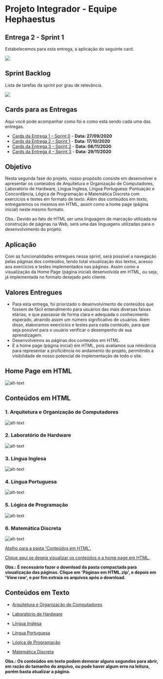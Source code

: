 # Projeto Integrador - Equipe Hephaestus

## Entrega 2 - Sprint 1 

Estabelecemos para esta entrega, a aplicação do seguinte card.

![](https://github.com/vinicius-hso/projetoIntegrador_hephaestus_academy/blob/sprint1/Sprint%201.png)

## Sprint Backlog

Lista de tarefas da sprint por grau de relevância.

![](https://github.com/vinicius-hso/projetoIntegrador_hephaestus_academy/blob/sprint1/sprints_backlog_01.png)

## Cards para as Entregas

Aqui você pode acompanhar como foi e como está sendo cada uma das entregas.

- [Cards da Entrega 1 – Sprint 0](https://github.com/vinicius-hso/projetoIntegrador_hephaestus_academy/projects/1) - **Data: 27/09/2020**
- [Cards da Entrega 2 – Sprint 1](https://github.com/vinicius-hso/projetoIntegrador_hephaestus_academy/projects/2) - **Data: 17/10/2020**
- [Cards da Entrega 3 – Sprint 2](https://github.com/vinicius-hso/projetoIntegrador_hephaestus_academy/projects/3) - **Data: 08/11/2020**
- [Cards da Entrega 4 – Sprint 3](https://github.com/vinicius-hso/projetoIntegrador_hephaestus_academy/projects/4) - **Data: 29/11/2020**

## Objetivo

Nesta segunda fase do projeto, nosso propósito consiste em desenvolver e apresentar os conteúdos de Arquitetura e Organização de Computadores, Laboratório de Hardware, Língua Inglesa, Língua Portuguesa: Pontuação e Concordância, Lógica de Programação e Matemática Discreta com exercícios e testes em formato de texto. Além dos conteúdos em texto, entregaremos os mesmos em HTML, assim como a home page (página inicial) neste mesmo formato.

Obs.: Devido ao fato de HTML ser uma linguagem de marcação utilizada na construção de páginas na Web, será uma das linguagens utilizadas para o desenvolvimento do projeto.

## Aplicação

Com as funcionalidades entregues nessa sprint, será possível a navegação pelas páginas dos conteúdos, tendo total visualização dos textos, acesso aos exercícios e testes implementados nas páginas. Assim como a visualização da Home Page (página inicial) desenvolvida em HTML, ou seja, já implementada no formato desejado pelo cliente.

## Valores Entregues

- Para esta entrega, foi priorizado o desenvolvimento de conteúdos que fossem de fácil entendimento para usuários das mais diversas faixas etárias, e que passasse de forma clara e adequada o conhecimento esperado, atraindo assim um número significativo de usuários. Além disso, elaboramos exercícios e testes para cada conteúdo, para que seja possível para o usuário verificar o desempenho de sua aprendizagem.
- Desenvolvemos as páginas dos conteúdos em HTML.
- E a home page (página inicial) em HTML, pois avaliamos sua relevância para representar a proficiência no andamento do projeto, permitindo a visibilidade de nosso potencial de implementação de todo o site.

## Home Page em HTML

![alt-text](https://github.com/vinicius-hso/projetoIntegrador_hephaestus_academy/blob/sprint1/Gifs/teste.gif)

## Conteúdos em HTML

### 1. Arquitetura e Organização de Computadores

![alt-text](https://github.com/vinicius-hso/projetoIntegrador_hephaestus_academy/blob/sprint1/Gifs/arc_org_pag01.gif)

### 2. Laboratório de Hardware

![alt-text](https://github.com/vinicius-hso/projetoIntegrador_hephaestus_academy/blob/sprint1/Gifs/hardware_pag01.gif)

### 3. Língua Inglesa

![alt-text](https://github.com/vinicius-hso/projetoIntegrador_hephaestus_academy/blob/sprint1/Gifs/ingles_pag01.gif)

### 4. Língua Portuguesa

![alt-text](https://github.com/vinicius-hso/projetoIntegrador_hephaestus_academy/blob/sprint1/Gifs/port_pag01.gif)

### 5. Lógica de Programação

![alt-text](https://github.com/vinicius-hso/projetoIntegrador_hephaestus_academy/blob/sprint1/Gifs/algo_pag01.gif)

### 6. Matemática Discreta

![alt-text](https://github.com/vinicius-hso/projetoIntegrador_hephaestus_academy/blob/sprint1/Gifs/mat_disc_pag01.gif)

[Atalho para a pasta 'Conteúdos em HTML'.]()

[Clique aqui se deseja visualizar os conteúdos e a home page em HTML.]()

**Obs.: É necessário fazer o download da pasta compactada para visualização das páginas. Clique em 'Páginas em HTML.zip', e depois em 'View raw', e por fim extraia os arquivos após o download.**

## Conteúdos em Texto

- [Arquitetura e Organização de Computadores]()

- [Laboratório de Hardware]()

- [Língua Inglesa]()

- [Língua Portuguesa]()

- [Lógica de Programação]()

- [Matemática Discreta]()

**Obs.: Os conteúdos em texto podem demorar alguns segundos para abrir, em razão do tamanho do arquivo, ou pode haver algum erro na leitura, porém basta atualizar a página.**

